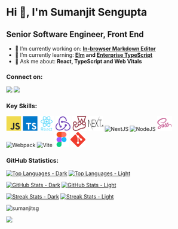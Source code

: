 Hi 👋, I'm Sumanjit Sengupta
==================================
Senior Software Engineer, Front End
-----------------------------------
- 🔭 I’m currently working on: **[In-browser Markdown Editor](https://github.com/sumanjitsg/markdown-editor)**
- 🌱 I’m currently learning: **[Elm](https://frontendmasters.com/courses/intro-elm/) and [Enterprise TypeScript](https://frontendmasters.com/courses/enterprise-typescript/)**
- 💬 Ask me about: **React, TypeScript and Web Vitals**

### Connect on:
<p align="left">
  <a href="https://www.linkedin.com/in/sumanjitsg" target="_blank"><img src="https://img.shields.io/badge/LinkedIn-0077B5?style=for-the-badge&logo=linkedin&logoColor=white" target="_blank"></a>
  <a href = "mailto:sumanjitsengupta08@gmail.com"><img src="https://img.shields.io/badge/-Gmail-%23333?style=for-the-badge&logo=gmail&logoColor=white" target="_blank"></a>
</p>

### Key Skills:

<p align="left">
<img src="https://raw.githubusercontent.com/teamedwardforever/Readme-Generator/71f25dd8b98329b168142a6b782a107b75eab178/svg/Skills/Languages/javascript-original.svg" alt="Javascript" width="40" height="40"/>
<img src="https://raw.githubusercontent.com/teamedwardforever/Readme-Generator/71f25dd8b98329b168142a6b782a107b75eab178/svg/Skills/Languages/typescript-original.svg" alt="Typescript" width="40" height="40"/>

<img src="https://raw.githubusercontent.com/teamedwardforever/Readme-Generator/71f25dd8b98329b168142a6b782a107b75eab178/svg/Skills/Frontend/react-original-wordmark.svg" alt="React" width="40" height="40"/>
<img src="https://raw.githubusercontent.com/teamedwardforever/Readme-Generator/71f25dd8b98329b168142a6b782a107b75eab178/svg/Skills/Frontend/redux-original.svg" alt="Redux" width="40" height="40"/>

<img src="https://raw.githubusercontent.com/teamedwardforever/Readme-Generator/71f25dd8b98329b168142a6b782a107b75eab178/svg/Skills/Testing/jestjsio-icon.svg" alt="Jestjsio" width="40" height="40"/>

<img src="https://raw.githubusercontent.com/teamedwardforever/Readme-Generator/71f25dd8b98329b168142a6b782a107b75eab178/svg/Skills/Static/nextjs-2.svg#gh-light-mode-only" alt="NextJS" width="40" height="40"/>
<img src="https://raw.githubusercontent.com/danielcranney/readme-generator/main/public/icons/skills/nextjs-colored-dark.svg#gh-dark-mode-only" alt="NextJS" width="40" height="40" />

<img src="https://raw.githubusercontent.com/danielcranney/readme-generator/main/public/icons/skills/nodejs-colored.svg" alt="NodeJS" width="40" height="40" />

<img src="https://raw.githubusercontent.com/teamedwardforever/Readme-Generator/71f25dd8b98329b168142a6b782a107b75eab178/svg/Skills/Frontend/sass-original.svg" alt="Sass" width="40" height="40"/>

<img src="https://raw.githubusercontent.com/danielcranney/readme-generator/main/public/icons/skills/webpack-colored.svg" alt="Webpack" width="40" height="40" />
<img src="https://raw.githubusercontent.com/danielcranney/readme-generator/main/public/icons/skills/vite-colored.svg" width="40" height="40" alt="Vite" />

<img src="https://raw.githubusercontent.com/teamedwardforever/Readme-Generator/71f25dd8b98329b168142a6b782a107b75eab178/svg/Skills/Software/figma-icon.svg" alt="Figma" width="40" height="40"/>

<img src="https://raw.githubusercontent.com/teamedwardforever/Readme-Generator/71f25dd8b98329b168142a6b782a107b75eab178/svg/Skills/Other/git-scm-icon.svg" alt="Git" width="40" height="40"/>
</p>

### GitHub Statistics:

[![Top Languages - Dark](https://github-readme-stats-rose-three-39.vercel.app/api/top-langs/?username=sumanjitsg&layout=compact&hide=c,c%2B%2B,kotlin,html,vim%20script,makefile,shell&langs_count=4&theme=onedark#gh-dark-mode-only)](https://github-readme-stats-rose-three-39.vercel.app/api/top-langs/?username=sumanjitsg&layout=compact&hide=c,c%2B%2B,kotlin,html,vim%20script,makefile,shell&langs_count=4&theme=onedark#gh-dark-mode-only)
[![Top Languages - Light](https://github-readme-stats-rose-three-39.vercel.app/api/top-langs/?username=sumanjitsg&layout=compact&hide=c,c%2B%2B,kotlin,html,vim%20script,makefile,shell&langs_count=4&theme=graywhite#gh-light-mode-only)](https://github-readme-stats-rose-three-39.vercel.app/api/top-langs/?username=sumanjitsg&layout=compact&hide=c,c%2B%2B,kotlin,html,vim%20script,makefile,shell&langs_count=4&theme=graywhite#gh-light-mode-only)


[![GitHub Stats - Dark](https://github-readme-stats-rose-three-39.vercel.app/api?username=sumanjitsg&show_icons=true&locale=en&hide=contribs&theme=onedark#gh-dark-mode-only)](https://github-readme-stats-rose-three-39.vercel.app/api?username=sumanjitsg&show_icons=true&locale=en&hide=contribs&theme=onedark#gh-dark-mode-only)
[![GitHub Stats - Light](https://github-readme-stats-rose-three-39.vercel.app/api?username=sumanjitsg&show_icons=true&locale=en&hide=contribs&theme=graywhite#gh-light-mode-only)](https://github-readme-stats-rose-three-39.vercel.app/api?username=sumanjitsg&show_icons=true&locale=en&hide=contribs&theme=graywhite#gh-light-mode-only)


[![Streak Stats - Dark](https://github-readme-streak-stats.herokuapp.com/?user=sumanjitsg&mode=weekly&theme=onedark#gh-dark-mode-only)](https://github-readme-streak-stats.herokuapp.com/?user=sumanjitsg&mode=weekly&theme=onedark#gh-dark-mode-only)
[![Streak Stats - Light](https://github-readme-streak-stats.herokuapp.com/?user=sumanjitsg&mode=weekly&theme=graywhite#gh-light-mode-only)](https://github-readme-streak-stats.herokuapp.com/?user=sumanjitsg&mode=weekly&theme=graywhite#gh-light-mode-only)


<p align="left">
  <img src="https://komarev.com/ghpvc/?username=sumanjitsg&label=Profile%20views&color=0e75b6&style=for-the-badge" alt="sumanjitsg" />
</p>

<img src="https://raw.githubusercontent.com/Trilokia/Trilokia/379277808c61ef204768a61bbc5d25bc7798ccf1/bottom_header.svg" />
